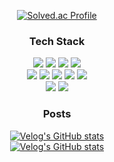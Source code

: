 <div align="center">

[![Solved.ac Profile](http://mazassumnida.wtf/api/v2/generate_badge?boj=nureongi0214)](https://solved.ac/nureongi0214/)

  ### Tech Stack

  <div>
    <div align="center">
      <img src="https://img.shields.io/badge/Python-2B516F?style=for-the-badge&logo=Python&logoColor=white">
      <img src="https://img.shields.io/badge/JavaScript-F7DF1E?style=for-the-badge&logo=javascript&logoColor=black">
      <img src="https://img.shields.io/badge/TypeScript-2F74C0?style=for-the-badge&logo=typescript&logoColor=white">
      <img src="https://img.shields.io/badge/Dart-03589C?style=for-the-badge&logo=dart&logoColor=white">
    </div>
    <div align="center">
      <img src="https://img.shields.io/badge/Django-092D1F?style=for-the-badge&logo=django&logoColor=white">
      <img src="https://img.shields.io/badge/Express-grey?style=for-the-badge&logo=express&logoColor=white">
      <img src="https://img.shields.io/badge/Flutter-28B0EE?style=for-the-badge&logo=flutter&logoColor=white">
      <img src="https://img.shields.io/badge/React-61DAFB?style=for-the-badge&logo=react&logoColor=black">
      <img src="https://img.shields.io/badge/Tensorflow-F78400?style=for-the-badge&logo=tensorflow&logoColor=white">
    </div>
    <div align="center">
      <img src="https://img.shields.io/badge/MySQL-00618A?style=for-the-badge&logo=mysql&logoColor=white">
      <img src="https://img.shields.io/badge/mongoDB-09934E?style=for-the-badge&logo=mongodb&logoColor=white">
    </div>
  </div>

### Posts

[![Velog's GitHub stats](https://velog-readme-stats.vercel.app/api?name=cjkangme&tag=AIVLE)](https://github.com/eungyeole/velog-readme-stats)
<br />
[![Velog's GitHub stats](https://velog-readme-stats.vercel.app/api?name=cjkangme&tag=공모전/경진대회)](https://github.com/eungyeole/velog-readme-stats)
  
</div>
